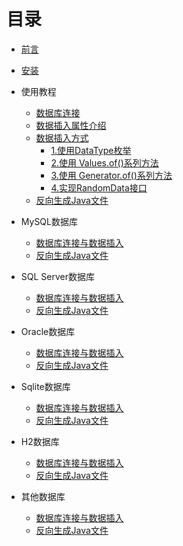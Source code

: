 # 目录

* [前言](README.md)
* [安装](Install.md)
* 使用教程
  * [数据库连接](practice/DatabaseConnect.md)
  * [数据插入属性介绍](practice/DataInsert/PropertiesIntroduce.md)
  * [数据插入方式](practice/DataInsert/InsertTypeReadMe.md)
    * [1.使用DataType枚举](practice/DataInsert/UseDataType.md)
    * [2.使用 Values.of()系列方法](practice/DataInsert/UseValuesOf.md)
    * [3.使用 Generator.of()系列方法](practice/DataInsert/UseGeneratorOf.md)
    * [4.实现RandomData接口](practice/DataInsert/UseRandomData.md)
  * [反向生成Java文件](practice/FakerCreator.md)

* MySQL数据库
  * [数据库连接与数据插入](MySQL/DatabaseConnectAndInsert.md)
  * [反向生成Java文件](MySQL/FakerCreator.md)

* SQL Server数据库
  * [数据库连接与数据插入](SQLServer/DatabaseConnectAndInsert.md)
  * [反向生成Java文件](SQLServer/FakerCreator.md)

* Oracle数据库
  * [数据库连接与数据插入](Oracle/DatabaseConnectAndInsert.md)
  * [反向生成Java文件](Oracle/FakerCreator.md)

* Sqlite数据库
  * [数据库连接与数据插入](Sqlite/DatabaseConnectAndInsert.md)
  * [反向生成Java文件](Sqlite/FakerCreator.md)

* H2数据库
  * [数据库连接与数据插入](H2/DatabaseConnectAndInsert.md)
  * [反向生成Java文件](H2/FakerCreator.md)

* 其他数据库
  * [数据库连接与数据插入](other/DatabaseConnectAndInsert.md)
  * [反向生成Java文件](other/FakerCreator.md)